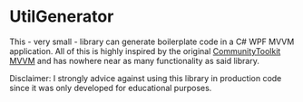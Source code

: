 # UtilGenerator

This - very small - library can generate boilerplate code in a C# WPF MVVM application.
All of this is highly inspired by the original <a href="https://learn.microsoft.com/en-us/dotnet/communitytoolkit/mvvm/">CommunityToolkit MVVM</a> and has nowhere near as many functionality as said library.

Disclaimer: I strongly advice against using this library in production code since it was only developed for educational purposes.
